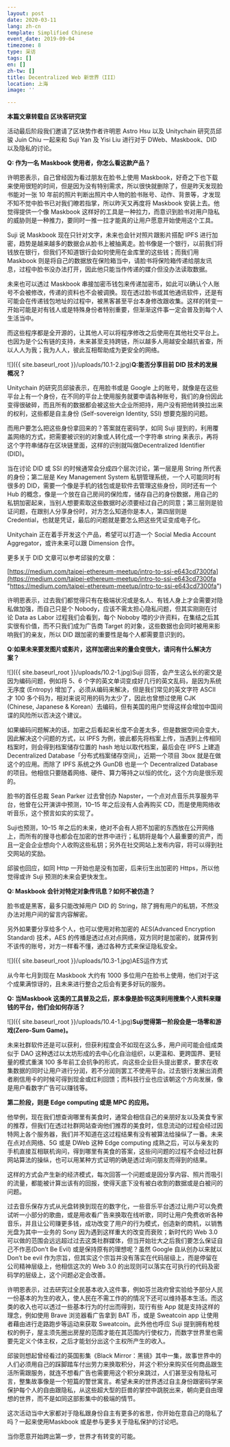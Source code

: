 ```yaml
---
layout: post
date: 2020-03-11
lang: zh-cn
template: Simplified Chinese
event_date: 2019-09-04
timezone: 8
type: 采访
tags: []
en: []
zh-tw: []
title: Decentralized Web 新世界（III）
location: 上海
image: ''

---
```

**本篇文章转载自 区块客研究室**

活动最后阶段我们邀请了区块势作者许明恩 Astro Hsu 以及 Unitychain 研究员邱骏 Juin Chiu 一起来和 Suji Yan 及 Yisi Liu 进行对于 DWeb、Maskbook、DID 以及隐私的讨论。

**Q: 作为一名 Maskbook 使用者，你怎么看这款产品？**

许明恩表示，自己曾经因为看过朋友在脸书上使用 Maskbook，好奇之下也下载来使用很短的时间，但是因为没有特别需求，所以很快就删除了，但是昨天发现脸书能对一张 10 年前的照片判断出照片中人物的脸书账号、动作、背景等，才发现不知不觉中脸书已对我们暸若指掌，所以昨天又再度将 Maskbook 安装上去。他觉得提供一个像 Maskbook 这样好的工具是一种拉力，而意识到脸书对用户隐私的威胁则是一种推力，要同时一推一拉才能真的让用户愿意开始使用这个工具。

Suji 说 Maskbook 现在只针对文字，未来也会针对照片跟影片搭配 IPFS 进行加密，趋势是越来越多的数据会从脸书上被抽离走。脸书像是一个银行，以前我们将钱放在银行，但我们不知道银行会如何使用在金库里的这些钱；而我们用 Maskbook 则是将自己的数据放在保险箱当中，请脸书将保险箱传递给朋友讯息，过程中脸书没办法打开，因此他只能当作传递的媒介但没办法读取数据。

未来也可以透过 Maskbook 串接加密币钱包来传递加密币，如此可以确认个人账号不会被修改，传递的资料也不会被调换。现在透过脸书或其他通讯软件，还是有可能会在传递钱包地址的过程中，被黑客甚至平台本身修改跟收集。这样的转变一开始可能是对有钱人或是特殊身份者特别重要，但渐渐这件事一定会普及到每个人生活当中。

而这些程序都是全开源的，让其他人可以将程序修改之后使用在其他社交平台上。也因为是个公有链的支持，未来甚至支持跨链，所以越多人用越安全越抗省查，所以人人为我；我为人人，彼此互相帮助成为更安全的网络。

![]({{ site.baseurl_root }}/uploads/10.1-2.jpg)**Q:能否分享目前 DID 技术的发展概况？**

Unitychain 的研究员邱骏表示，在用脸书或是 Google 上的账号，就像是在这些平台上有一个身份，在不同的平台上使用服务就要申请各种账号，我们的身份因此变得很破碎，而且所有的数据都会被这些大企业所把持，用户没有把他转换拉出来的权利，这些都是自主身份 (Self-sovereign Identity, SSI) 想要克服的问题。

而用户要怎么把这些身份拿回来的？答案就在密码学，如同 Suji 提到的，利用覆盖网络的方式，把需要被识别的对象或人转化成一个字符串 string 来表示，再将这个字符串储存在区块链里面，这样的识别就叫做Decentralized Identifier (DID)。

当在讨论 DID 或 SSI 的时候通常会分成四个层次讨论，第一层是用 String 所代表的身份；第二层是 Key Management System 私钥管理系统，一个人可能同时有很多的 DID，需要一个像是手机的钱包或是软件去管理这些身份，同时还有一个 Hub 的概念，像是一个放在自己房间的保险库，储存自己的身份数据，用自己的私钥加密起来，当别人想要索取这些数据时必须要经过自己的同意；第三层则是验证问题，在跟别人分享身份时，对方怎么知道你是本人，第四层则是 Credential，也就是凭证，最后的问题就是要怎么把这些凭证变成电子化。

Unitychain 正在着手开发这个产品，希望可以打造一个 Social Media Account Aggregator，或许未来可以跟 Dimension 合作。

更多关于 DID 文章可以参考邱骏的文章：

[https://medium.com/taipei-ethereum-meetup/intro-to-ssi-e643cd7300fa](https://medium.com/taipei-ethereum-meetup/intro-to-ssi-e643cd7300fa "https://medium.com/taipei-ethereum-meetup/intro-to-ssi-e643cd7300fa")

许明恩表示，过去我们都觉得只有在极端状况或是名人、有钱人身上才会需要对隐私做加强，而自己只是个 Nobody，应该不需太担心隐私问题，但其实刚刚在讨论 Data as Labor 过程我们会看到，每个 Noboby 喂的少许资料，在集结之后其实很有价值，而不只我们成为广告商 Target 的对象，这些数据也会同时被用来影响我们的亲友，所以 DID 跟加密的重要性是每个人都需要意识到的。

**Q:如果未来要发图片或影片，这样加密出来的量会变很大，请问有什么解决方案？**

![]({{ site.baseurl_root }}/uploads/10.2-1.jpg)Suji 回答，会产生这么长的密文是因为编码问题，例如将 5、6 个字的英文单词变成好几行的英文乱码，是因为系统无序度 (Entropy) 增加了，必须从编码来解决，但是我们常见的英文字符 ASCII 才 100 多个码为，相对来说可用的码为太少了，因此也曾想过使用 CJK (Chinese, Japanese & Korean）去编码，但有美国的用户觉得这样会增加中国间谍的风险所以否决这个建议。

如果编码问题解决的话，加密之后看起来长度不会差太多，但是数据空间会变大，因此解决这个问题的方式，以 IPFS 为例，彼此都先将档案上传，当遇到上传相同档案时，则会得到档案储存位置的 hash 地址以取代档案，最后会在 IPFS 上建造 Decentralized Database「分布式档案储存空间」，近期一个项目 3box 就是在做这个的应用。而除了 IPFS 系统之外 GunDB 也是一个 Decentralized Database 的项目。他相信只要随着网络、硬件、算力等持之以恒的优化，这个方向是很乐观的。

脸书的首任总裁 Sean Parker 过去曾创办 Napster，一个点对点音乐共享服务平台，他曾在公开演讲中预测，10–15 年之后没有人会再购买 CD，而是使用网络收听音乐，这个预言如实的实现了。

Suji也预测，10–15 年之后的未来，绝对不会有人把不加密的东西放在公开网络上，而所有的搜寻也都会在加密的世界中进行；私钥将是每个人最重要的资产，而且一定会企业想向个人收购这些私钥；另外在社交网站上发布内容，将可以得到社交网站的奖励。

邱骏也回应，如同 Http 一开始也是没有加密，后来衍生出加密的 Https，所以他觉得或许 Suji 预测的未来会更快发生。

**Q: Maskbook 会针对特定对象传讯息？如何不被仿造？**

脸书或是黑客，最多只能改掉用户 DID 的 String，除了拥有用户的私钥，不然没办法对用户间的留言内容解密。

另外如果要分享给多个人，也可以使用对称加密的 AES(Advanced Encryption Standard) 技术，AES 的传播是透过点对点网络，双方同时是加密的，就算传到不该传的账号，对方一样看不懂，通过各种方式来保证隐私安全。

![]({{ site.baseurl_root }}/uploads/10.3-1.jpg)AES运作方式

从今年七月到现在 Maskbook 大约有 1000 多位用户在脸书上使用，他们对于这个成果满惊讶的，且未来进行整合之后会有更多好玩的服务。

**Q: 当Maskbook 这类的工具普及之后，原本像是脸书这类利用搜集个人资料来赚钱的平台，他们会如何存活？**

![]({{ site.baseurl_root }}/uploads/10.4-1.jpg)**Suji觉得第一阶段会是一场零和游戏(Zero-Sum Game)。**

未来社群软件还是可以获利，但获利程度会不如现在这么多，用户间可能会组成类似于 DAO 这种透过以太坊形成的去中心化自治组织，以更温和、更跨国界、更轻量的模式重演 100 多年前工会抗争的形式，向这些企业巨头提出要求，要求在收集数据的同时让用户进行分润，若不分润则罢工不使用平台。过去银行发展出消费者刷信用卡的时候可得到现金或红利回馈；而科技行业也应该朝这个方向发展，像是用户看数字广告可以赚钱等。

**第二阶段，则是 Edge computing 或是 MPC 的应用。**

他举例，现在我们想查询哪里有美食时，通常会相信自己的亲朋好友以及美食专家的推荐，但我们在透过社群网站查询他们推荐的美食时，信息流动的过程会经过因特网上各个服务器，我们并不知道在这过程结果有没有被算法给操纵了一番。未来在点对点网络、5G 或是 DWeb 这种 Edge computing 成熟之后，可以与亲友的手机直接互相联机询问，得到哪里有美食的答案，这些问问题的过程不会经过社群网站算法的操纵，也可以用某种方式证明的确是透过询问朋友而得到的结果。

这样的方式会产生新的经济模式，每次回答一个问题或是因分享内容、照片而吸引的流量，都能被计算出该有的回报，使得天底下没有被白收割的数据或是白被问的问题。

过去音乐保存方式从光盘转换到现在的数字化，一些音乐平台透过让用户可以免费试听一小部分的歌曲，或是用收看广告来换取在线听歌，同时让用户免费收听各种音乐，并且让公司赚更多钱，成功改变了用户的行为模式，创造新的商机，以销售光盘为其中一业务的 Sony 因为遇到这样重大的改变而衰败；新时代的 Web 3.0 可以做的范围会远远超过过去这类社群媒体，但当开始壮大之后我们要怎么保证自己不作恶(Don’t Be Evil) 或是保持原有的理想呢？虽然 Google 自从创办以来就以 Don’t be evil 作为宗旨，但其实这个宗旨并没有落实在代码层级上，而是停留在公司精神层级上，他相信这次的 Web 3.0 的出现则可以落实在可执行的代码及密码学的层级上，这个问题必定会改善。

许明恩表示，过去研究过全民基本收入这件事，例如芬兰政府曾实验给予部分人民一份基本的为生的收入，使人民在不需工作的的情况下还可以维持基本生活。而这类的收入也可以透过一些基本行为的付出而得到，现行有些 App 就是支持这样的理念，例如使用 Brave 浏览器看广告拿到 BAT 币，或是 Sweatcoin app 让使用者藉由进行走路跑步等运动来获取 Sweatcoin。此外他也呼应 Suji 提到拥有枪枝权的例子，屋主须先圈出房屋的范围才能在其范围内行使权力，而数字世界里也需要先定义个体主权，之后才能划分出这个主权所产生的收入。

邱骏则想起曾经看过的英国影集《Black Mirror：黑镜》其中一集，故事世界中的人们必须用自己的踩脚踏车付出劳力来换取积分，并这个积分来购买任何商品跟生活所需跟服务，就连不想看广告也需要用这个积分来跳过，人们甚至没有隐私可言，整集故事像是一个短篇的警世寓言。希望未来的世界透过自主身份跟密码学来保护每个人的自由跟隐私，从这些超大型的巨兽的掌控中跳脱出来，朝向更自由理想的世界，而不是如同这部影集中的极端的情节。

这次活动当中大家都对于隐私跟身份自主有更多的省思，你开始在意自己的隐私了吗？一起来使用Maskbook 或是参与更多关于隐私保护的讨论吧。

当你愿意开始跨出第一步，世界才有转变的可能。
